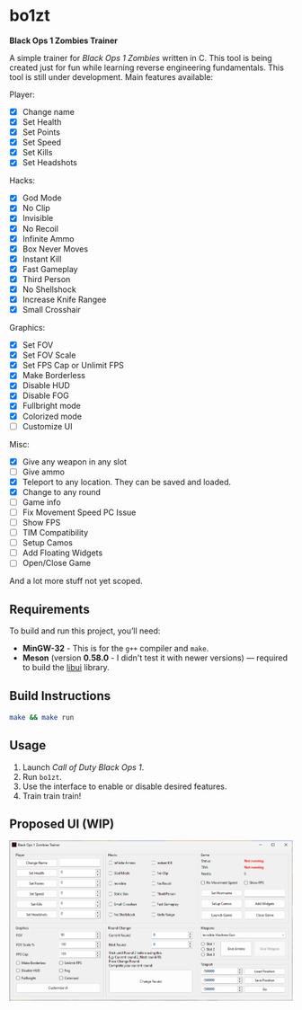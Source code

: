 # bo1zt

**Black Ops 1 Zombies Trainer**

A simple trainer for *Black Ops 1 Zombies* written in C.
This tool is being created just for fun while learning reverse engineering fundamentals. This tool is still under development. Main features available:

Player:
- [x] Change name
- [x] Set Health
- [x] Set Points
- [x] Set Speed
- [x] Set Kills
- [x] Set Headshots

Hacks:
- [x] God Mode
- [x] No Clip
- [x] Invisible
- [x] No Recoil
- [x] Infinite Ammo
- [x] Box Never Moves
- [x] Instant Kill
- [x] Fast Gameplay
- [x] Third Person
- [x] No Shellshock
- [x] Increase Knife Rangee
- [x] Small Crosshair

Graphics:
- [x] Set FOV
- [x] Set FOV Scale
- [x] Set FPS Cap or Unlimit FPS
- [x] Make Borderless
- [x] Disable HUD
- [x] Disable FOG
- [x] Fullbright mode
- [x] Colorized mode
- [ ] Customize UI

Misc:
- [x] Give any weapon in any slot
- [ ] Give ammo
- [x] Teleport to any location. They can be saved and loaded.
- [x] Change to any round
- [ ] Game info
- [ ] Fix Movement Speed PC Issue
- [ ] Show FPS
- [ ] TIM Compatibility
- [ ] Setup Camos
- [ ] Add Floating Widgets
- [ ] Open/Close Game

And a lot more stuff not yet scoped.

## Requirements

To build and run this project, you’ll need:

* **MinGW-32** - This is for the `g++` compiler and `make`.
* **Meson** (version **0.58.0** - I didn't test it with newer versions) — required to build the [libui]([https://github.com/libui-ng/libui-ng](https://github.com/libui-ng/libui-ng)) library.

## Build Instructions

```bash
make && make run
```

## Usage

1. Launch *Call of Duty Black Ops 1*.
2. Run `bo1zt`.
3. Use the interface to enable or disable desired features.
4. Train train train!

## Proposed UI (WIP)

![TrainerGUI](./doc/trainer.png)
